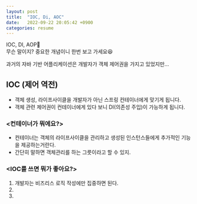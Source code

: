 ```yaml
---
layout: post
title:  "IOC, Di, AOC"
date:   2022-09-22 20:05:42 +0900
categories: resume
---
```


IOC, DI, AOP🤔  
무슨 말이지?
중요한 개념이니 한번 보고 가세요😆

과거의 자바 기반 어플리케이션은 개발자가 객체 제어권을 가지고 있었지만...
## IOC (제어 역전)
* 객체 생성, 라이프사이클을 개발자가 아닌 스프링 컨테이너에게 맞기게 됩니다.
* 객체 관련 제어권이 컨테이너에게 있다 보니 DI(의존성 주입)이 가능하게 됩니다.

### <컨테이너가 뭐에요?>
* 컨테이너는 객체의 라이프사이클을 관리하고 생성된 인스턴스들에게 추가적인 기능을 제공하는거란다.
* 간단히 말하면 객체관리를 하는 그릇이라고 할 수 있지.
### <IOC를 쓰면 뭐가 좋아요?>   
1. 개발자는 비즈리스 로직 작성에만 집중하면 된다.
2. 
3. 